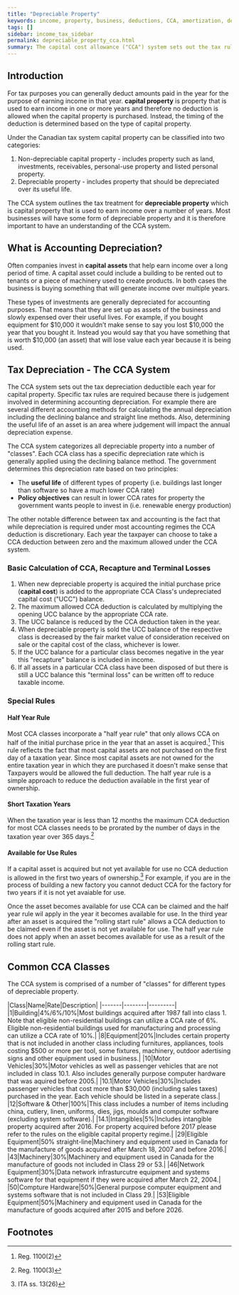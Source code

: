 ```yaml
---
title: "Depreciable Property"
keywords: income, property, business, deductions, CCA, amortization, depreciation, capital cost allowance
tags: []
sidebar: income_tax_sidebar
permalink: depreciable_property_cca.html
summary: The capital cost allowance ("CCA") system sets out the tax rules for acquiring, depreciating and disposing of depreciable property.
---
```


## Introduction ##

For tax purposes you can generally deduct amounts paid in the year for the purpose of earning income in that year. **capital property** is property that is used to earn income in one or more years and therefore no deduction is allowed when the capital property is purchased. Instead, the timing of the deduction is determined based on the type of capital property.

Under the Canadian tax system capital property can be classified into two categories:

1. Non-depreciable capital property - includes property such as land, investments, receivables, personal-use property and listed personal property.
2. Depreciable property - includes property that should be depreciated over its useful life.

The CCA system outlines the tax treatment for **depreciable property** which is capital property that is used to earn income over a number of years. Most businesses will have some form of depreciable property and it is therefore important to have an understanding of the CCA system. 

## What is Accounting Depreciation? ##

Often companies invest in **capital assets** that help earn income over a long period of time. A capital asset could include a building to be rented out to tenants or a piece of machinery used to create products. In both cases the business is buying something that will generate income over multiple years.

These types of investments are generally depreciated for accounting purposes. That means that they are set up as assets of the business and slowly expensed over their useful lives. For example, if you bought equipment for $10,000 it wouldn’t make sense to say you lost $10,000 the year that you bought it. Instead you would say that you have something that is worth $10,000 (an asset) that will lose value each year because it is being used. 

## Tax Depreciation - The CCA System ##

The CCA system sets out the tax depreciation deductible each year for capital property. Specific tax rules are required because there is judgement involved in determining accounting depreciation. For example there are several different accounting methods for calculating the annual depreciation including the declining balance and straight line methods. Also, determining the useful life of an asset is an area where judgement will impact the annual depreciation expense. 

The CCA system categorizes all depreciable property into a number of "classes".  Each CCA class has a specific depreciation rate which is generally applied using the declining balance method. The government determines this depreciation rate based on two principles:

* The **useful life** of different types of property (i.e. buildings last longer than software so have a much lower CCA rate)
* **Policy objectives** can result in lower CCA rates for property the government wants people to invest in (i.e. renewable energy production)

The other notable difference between tax and accounting is the fact that while depreciation is required under most accounting regimes the CCA deduction is discretionary. Each year the taxpayer can choose to take a CCA deduction between zero and the maximum allowed under the CCA system. 

### Basic Calculation of CCA, Recapture and Terminal Losses ###

1. When new depreciable property is acquired the initial purchase price (**capital cost**) is added to the appropriate CCA Class's undepreciated capital cost ("UCC") balance.
2. The maximum allowed CCA deduction is calculated by multiplying the opening UCC balance by the appropriate CCA rate.
3. The UCC balance is reduced by the CCA deduction taken in the year.
4. When depreciable property is sold the UCC balance of the respective class is decreased by the fair market value of consideration received on sale or the capital cost of the class, whichever is lower.
5. If the UCC balance for a particular class becomes negative in the year this "recapture" balance is included in income.
6. If all assets in a particular CCA class have been disposed of but there is still a UCC balance this "terminal loss" can be written off to reduce taxable income. 

### Special Rules ###

#### Half Year Rule ####

Most CCA classes incorporate a "half year rule" that only allows CCA on half of the initial purchase price in the year that an asset is acquired.[^half-year] This rule reflects the fact that most capital assets are not purchased on the first day of a taxation year. Since most capital assets are not owned for the entire taxation year in which they are purchased it doesn't make sense that Taxpayers would be allowed the full deduction. The half year rule is a simple approach to reduce the deduction available in the first year of ownership. 

#### Short Taxation Years ####

When the taxation year is less than 12 months the maximum CCA deduction for most CCA classes needs to be prorated by the number of days in the taxation year over 365 days.[^short-year]   

#### Available for Use Rules ####

If a capital asset is acquired but not yet available for use no CCA deduction is allowed in the first two years of ownership.[^available-for-use] For example, if you are in the process of building a new factory you cannot deduct CCA for the factory for two years if it is not yet avaiable for use. 

Once the asset becomes available for use CCA can be claimed and the half year rule wil apply in the year it becomes available for use. In the third year after an asset is acquired the "rolling start rule" allows a CCA deduction to be claimed even if the asset is not yet available for use. The half year rule does not apply when an asset becomes available for use as a result of the rolling start rule.  

## Common CCA Classes ##

The CCA system is comprised of a number of "classes" for different types of depreciable property. 

|Class|Name|Rate|Description|
|-------|--------|---------|
|1|Building|4%/6%/10%|Most buildings acquired after 1987 fall into class 1. Note that eligible non-residential buildings can utilize a CCA rate of 6%. Eligible non-residential buildings used for manufacturing and processing can utilize a CCA rate of 10%.|
|8|Equipment|20%|Includes certain property that is not included in another class including furnitures, appliances, tools costing $500 or more per tool, some fixtures, machinery, outdoor adertising signs and other equipment used in business.|
|10|Motor Vehicles|30%|Motor vehicles as well as passenger vehicles that are not included in class 10.1. Also includes generally purpose computer hardware that was aquired before 2005.|
|10.1|Motor Vehicles|30%|Includes passenger vehicles that cost more than $30,000 (including sales taxes) purchased in the year. Each vehicle should be listed in a seperate class.|
|12|Software & Other|100%|This class includes a number of items including china, cutlery, linen, uniforms, dies, jigs, moulds and computer software (excluding system software).|
|14.1|Intangibles|5%|Includes intangible property acquired after 2016. For property acquired before 2017 please refer to the rules on the eligible capital property regime.|
|29|Eligible Equipment|50% straight-line|Machinery and equipment used in Canada for the manufacture of goods acquired after March 18, 2007 and before 2016.|
|43|Machinery|30%|Machinery and equipment used in Canada for the manufacture of goods not included in Class 29 or 53.|
|46|Network Equipment|30%|Data network infrasturcutre equipment and systems software for that equipment if they were acquired after March 22, 2004.|
|50|Compture Hardware|50%|General purpose computer equipment and systems software that is not included in Class 29.|
|53|Eligible Equipment|50%|Machinery and equipment used in Canada for the manufacture of goods acquired after 2015 and before 2026.

## Footnotes ##

[^half-year]: Reg. 1100(2)
[^short-year]: Reg. 1100(3)
[^available-for-use]: ITA ss. 13(26)
